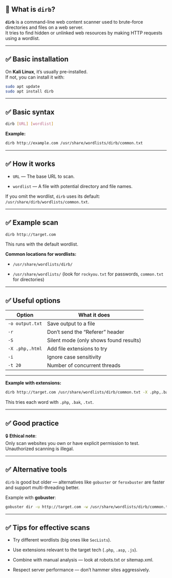 
## 📌 What is `dirb`?

**`dirb`** is a command-line web content scanner used to brute-force directories and files on a web server.  
It tries to find hidden or unlinked web resources by making HTTP requests using a wordlist.

---

## ✅ Basic installation

On **Kali Linux**, it’s usually pre-installed.  
If not, you can install it with:

```bash
sudo apt update
sudo apt install dirb
```

---

## ✅ Basic syntax

```bash
dirb [URL] [wordlist]
```

**Example:**

```bash
dirb http://example.com /usr/share/wordlists/dirb/common.txt
```

---

## ✅ How it works

- `URL` — The base URL to scan.
    
- `wordlist` — A file with potential directory and file names.
    

If you omit the wordlist, `dirb` uses its default: `/usr/share/dirb/wordlists/common.txt`.

---

## ✅ Example scan

```bash
dirb http://target.com
```

This runs with the default wordlist.

**Common locations for wordlists:**

- `/usr/share/wordlists/dirb/`
    
- `/usr/share/wordlists/` (look for `rockyou.txt` for passwords, `common.txt` for directories)
    

---

## ✅ Useful options

|Option|What it does|
|---|---|
|`-o output.txt`|Save output to a file|
|`-r`|Don’t send the “Referer” header|
|`-S`|Silent mode (only shows found results)|
|`-X .php,.html`|Add file extensions to try|
|`-i`|Ignore case sensitivity|
|`-t 20`|Number of concurrent threads|

---

**Example with extensions:**

```bash
dirb http://target.com /usr/share/wordlists/dirb/common.txt -X .php,.bak,.txt
```

This tries each word with `.php`, `.bak`, `.txt`.

---

## ✅ Good practice

🔒 **Ethical note**:  
Only scan websites you own or have explicit permission to test. Unauthorized scanning is illegal.

---

## ✅ Alternative tools

`dirb` is good but older — alternatives like `gobuster` or `feroxbuster` are faster and support multi-threading better.

Example with **gobuster**:

```bash
gobuster dir -u http://target.com -w /usr/share/wordlists/dirb/common.txt
```

---

## ✅ Tips for effective scans

- Try different wordlists (big ones like `SecLists`).
    
- Use extensions relevant to the target tech (`.php`, `.asp`, `.js`).
    
- Combine with manual analysis — look at robots.txt or sitemap.xml.
    
- Respect server performance — don’t hammer sites aggressively.
